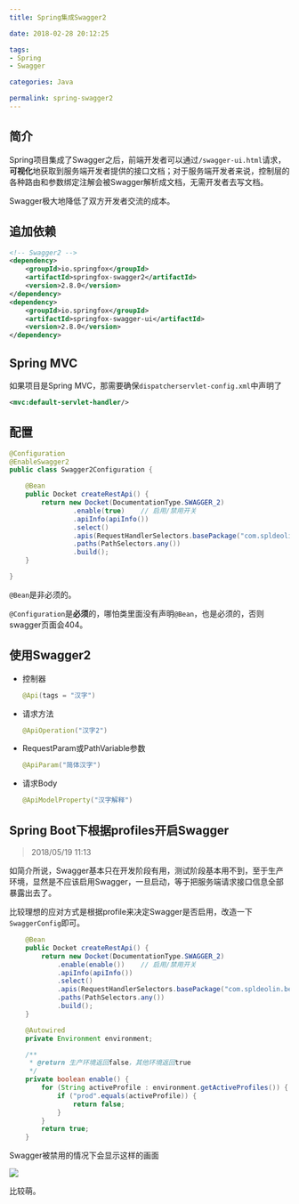 ```yaml
---
title: Spring集成Swagger2

date: 2018-02-28 20:12:25

tags:
- Spring
- Swagger

categories: Java

permalink: spring-swagger2
---
```


## 简介

Spring项目集成了Swagger之后，前端开发者可以通过`/swagger-ui.html`请求，**可视化**地获取到服务端开发者提供的接口文档；对于服务端开发者来说，控制层的各种路由和参数绑定注解会被Swagger解析成文档，无需开发者去写文档。

Swagger极大地降低了双方开发者交流的成本。



## 追加依赖

```xml
<!-- Swagger2 -->
<dependency>
    <groupId>io.springfox</groupId>
    <artifactId>springfox-swagger2</artifactId>
    <version>2.8.0</version>
</dependency>
<dependency>
    <groupId>io.springfox</groupId>
    <artifactId>springfox-swagger-ui</artifactId>
    <version>2.8.0</version>
</dependency>
```



## Spring MVC

如果项目是Spring MVC，那需要确保`dispatcherservlet-config.xml`中声明了

~~~xml
<mvc:default-servlet-handler/>
~~~



## 配置

```java
@Configuration
@EnableSwagger2
public class Swagger2Configuration {

    @Bean
    public Docket createRestApi() {
        return new Docket(DocumentationType.SWAGGER_2)
                .enable(true)    // 启用/禁用开关
                .apiInfo(apiInfo())
                .select()
                .apis(RequestHandlerSelectors.basePackage("com.spldeolin.beginningmind"))
                .paths(PathSelectors.any())
                .build();
    }

}
```

`@Bean`是非必须的。

`@Configuration`是**必须**的，哪怕类里面没有声明`@Bean`，也是必须的，否则swagger页面会404。



## 使用Swagger2

- 控制器

  ~~~java
  @Api(tags = "汉字")
  ~~~

- 请求方法

  ~~~java
  @ApiOperation("汉字2")
  ~~~

- RequestParam或PathVariable参数

  ~~~java
  @ApiParam("简体汉字")
  ~~~

- 请求Body

  ~~~java
  @ApiModelProperty("汉字解释")
  ~~~



## Spring Boot下根据profiles开启Swagger

> 2018/05/19 11:13

如简介所说，Swagger基本只在开发阶段有用，测试阶段基本用不到，至于生产环境，显然是不应该启用Swagger，一旦启动，等于把服务端请求接口信息全部暴露出去了。

比较理想的应对方式是根据profile来决定Swagger是否启用，改造一下`SwaggerConfig`即可。

~~~java
    @Bean
    public Docket createRestApi() {
        return new Docket(DocumentationType.SWAGGER_2)
            .enable(enable())    // 启用/禁用开关
            .apiInfo(apiInfo())
            .select()
            .apis(RequestHandlerSelectors.basePackage("com.spldeolin.beginningmind"))
            .paths(PathSelectors.any())
            .build();
    }

    @Autowired
    private Environment environment;

    /**
     * @return 生产环境返回false，其他环境返回true
     */
    private boolean enable() {
        for (String activeProfile : environment.getActiveProfiles()) {
            if ("prod".equals(activeProfile)) {
                return false;
            }
        }
        return true;
    }
~~~



Swagger被禁用的情况下会显示这样的画面

![](/images/spring-swagger2.png)

比较萌。